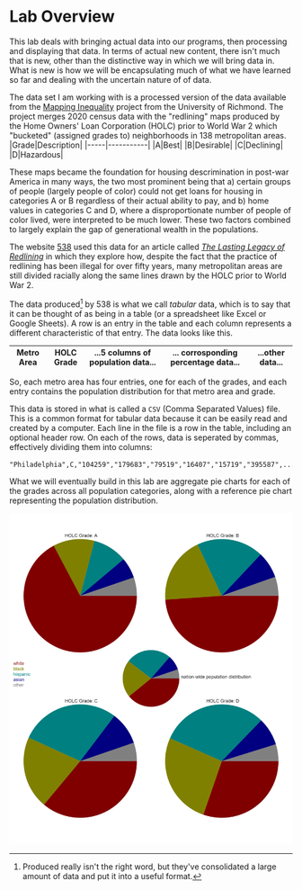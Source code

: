 # Lab Overview
This lab deals with bringing actual data into our programs, then processing and displaying that data. In terms of actual new content, there isn't much that is new, other than the distinctive way in which we will bring data in. What is new is how we will be encapsulating much of what we have learned so far and dealing with the uncertain nature of of data. 

The data set I am working with is a processed version of the data available from the [Mapping Inequality](https://dsl.richmond.edu/panorama/redlining/#loc=5/39.1/-94.58) project from the University of Richmond. The project merges 2020 census data with the "redlining" maps produced by the Home Owners' Loan Corporation (HOLC) prior to World War 2 which "bucketed" (assigned grades to) neighborhoods in 138 metropolitan areas.
|Grade|Description|
|-----|-----------|
|A|Best|
|B|Desirable|
|C|Declining|
|D|Hazardous|

These maps became the foundation for housing descrimination in post-war America in many ways, the two most prominent being that a) certain groups of people (largely people of color) could not get loans for housing in categories A or B regardless of their actual ability to pay, and b) home values in categories C and D, where a disproportionate number of people of color lived, were interpreted to be much lower. These two factors combined to largely explain the gap of generational wealth in the populations. 

The website [538](https://fivethirtyeight.com/) used this data for an article called [_The Lasting Legacy of Redlining_](https://projects.fivethirtyeight.com/redlining/) in which they explore how, despite the fact that the practice of redlining has been illegal for over fifty years, many metropolitan areas are still divided racially along the same lines drawn by the HOLC prior to World War 2. 

The data produced[^1] by 538 is what we call _tabular_ data, which is to say that it can be thought of as being in a table (or a spreadsheet like Excel or Google Sheets). A row is an entry in the table and each column represents a different characteristic of that entry. The data looks like this.

|Metro Area|HOLC Grade|...5 columns of population data...|... corrosponding percentage data...|...other data...|
|----|----|----|----|----|

So, each metro area has four entries, one for each of the grades, and each entry contains the population distribution for that metro area and grade. 

This data is stored in what is called a `CSV` (Comma Separated Values) file. This is a common format for tabular data because it can be easily read and created by a computer. Each line in the file is a row in the table, including an optional header row. On each of the rows, data is seperated by commas, effectively dividing them into columns:

```csv
"Philadelphia",C,"104259","179683","79519","16407","15719","395587",...
```

What we will eventually build in this lab are aggregate pie charts for each of the grades across all population categories, along with a reference pie chart representing the population distribution. 

![Pie charts for each HOLC Grade with population representation!](assets/lab201-redlining-final.png "HOLC Grade Pie Charts")

<!--Footnotes-->
[^1]: Produced really isn't the right word, but they've consolidated a large amount of data and put it into a useful format. 